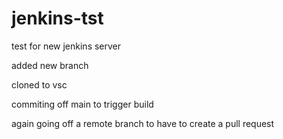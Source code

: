 # jenkins-tst

test for new jenkins server

added new branch

cloned to vsc

commiting off main to trigger build

again going off a remote branch to have to create a pull request
